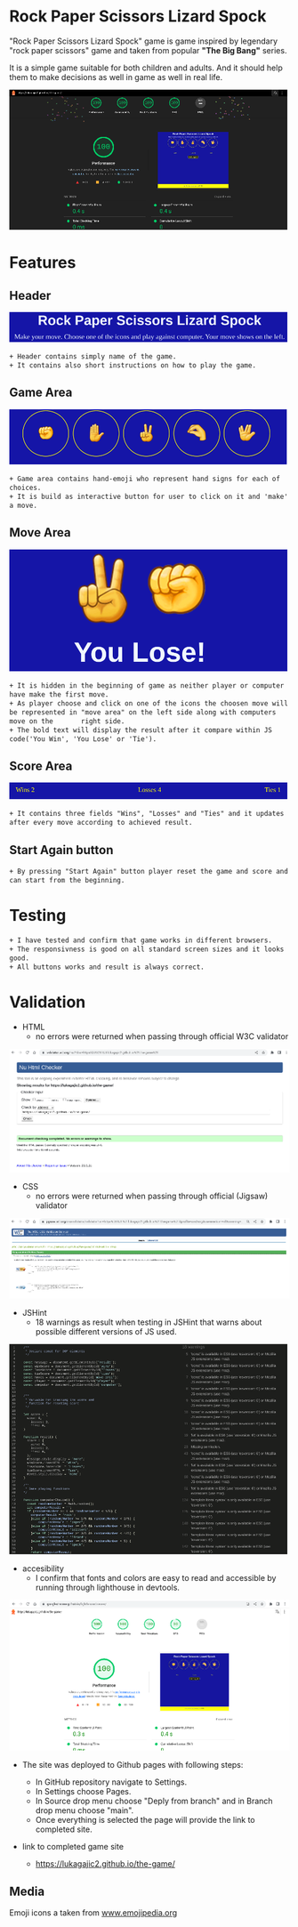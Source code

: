 # Rock Paper Scissors Lizard Spock


"Rock Paper Scissors Lizard Spock" game is game inspired by legendary "rock paper scissors" game and taken from popular **"The Big Bang"** series.

It is a simple game suitable for both children and adults. And it should help them to make decisions as well in game as well in real life.

![Alt text](/assets/images/amiresponsive-screenshot.png "Am i Responsive")



# Features

## Header


![Alt text](/assets/images/heading.png "header")

    + Header contains simply name of the game.
    + It contains also short instructions on how to play the game.

## Game Area


![Alt text](/assets/images/game-area.png "game area")

    + Game area contains hand-emoji who represent hand signs for each of choices.
    + It is build as interactive button for user to click on it and 'make' a move.

## Move Area


![Alt text](/assets/images/move-area.png "move area")

    + It is hidden in the beginning of game as neither player or computer have make the first move.
    + As player choose and click on one of the icons the choosen move will be represented in "move area" on the left side along with computers move on the       right side.
    + The bold text will display the result after it compare within JS code('You Win', 'You Lose' or 'Tie').

## Score Area

![Alt text](/assets/images/score-area.png "score area")

    + It contains three fields "Wins", "Losses" and "Ties" and it updates after every move according to achieved result.

## Start Again button

    + By pressing "Start Again" button player reset the game and score and can start from the beginning.


# Testing


    + I have tested and confirm that game works in different browsers.
    + The responsivness is good on all standard screen sizes and it looks good.
    + All buttons works and result is always correct.


# Validation

+ HTML
    - no errors were returned when passing through official W3C validator

![Alt text](/assets/images/HTMLcheck.png "HTML check")

+ CSS
    - no errors were returned when passing through official (Jigsaw) validator

![Alt text](/assets/images/CSScheck.png "CSS check")

+ JSHint
    - 18 warnings as result when testing in JSHint that warns about possible different versions of JS used.

![Alt text](/assets/images/JSHintcheck.png "JSHint check")

+ accesibility
    - I confirm that fonts and colors are easy to read and accessible by running through lighthouse in devtools.

![Alt text](/assets/images/lighthouse-test.png "lighthouse test")



+ The site was deployed to Github pages with following steps:
    - In GitHub repository navigate to Settings.
    - In Settings choose Pages.
    - In Source drop menu choose "Deply from branch" and in Branch drop menu choose "main".
    - Once everything is selected the page will provide the link to completed site.

+ link to completed game site
    - https://lukagajic2.github.io/the-game/


## Media

Emoji icons a taken from www.emojipedia.org
